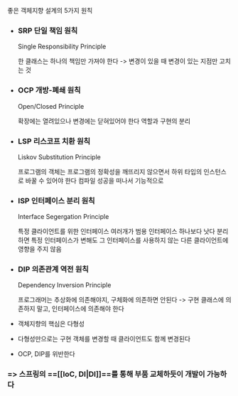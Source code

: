 좋은 객체지향 설계의 5가지 원칙

- ### SRP 단일 책임 원칙
	Single Responsibility Principle
	
	한 클래스는 하나의 책임만 가져야 한다
	-> 변경이 있을 때 변경이 있는 지점만 고치는 것

- ### OCP 개방-폐쇄 원칙
	Open/Closed Principle
	
	확장에는 열려있으나 변경에는 닫혀있어야 한다
	역할과 구현의 분리

- ### LSP 리스코프 치환 원칙
	Liskov Substitution Principle
	
	프로그램의 객체는 프로그램의 정확성을 깨뜨리지 않으면서 하위 타입의 인스턴스로 바꿀 수 있어야 한다
	컴파일 성공을 떠나서 기능적으로

- ### ISP 인터페이스 분리 원칙
	Interface Segergation Principle
	
	특정 클라이언트를 위한 인터페이스 여러개가 범용 인터페이스 하나보다 낫다
	분리하면 특정 인터페이스가 변해도 그 인터페이스를 사용하지 않는 다른 클라이언트에 영향을 주지 않음

- ### DIP 의존관계 역전 원칙
	Dependency Inversion Principle
	
	프로그래머는 추상화에 의존해야지, 구체화에 의존하면 안된다
	-> 구현 클래스에 의존하지 말고, 인터페이스에 의존해야 한다


- 객체지향의 핵심은 다형성
- 다형성만으로는 구현 객체를 변경할 때 클라이언트도 함께 변경된다
- OCP, DIP를 위반한다

### => 스프링의 ==[[IoC, DI|DI]]==를 통해 부품 교체하듯이 개발이 가능하다